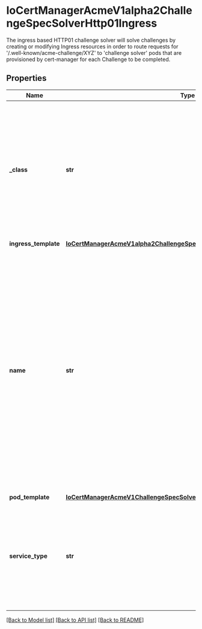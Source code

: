 # IoCertManagerAcmeV1alpha2ChallengeSpecSolverHttp01Ingress

The ingress based HTTP01 challenge solver will solve challenges by creating or modifying Ingress resources in order to route requests for '/.well-known/acme-challenge/XYZ' to 'challenge solver' pods that are provisioned by cert-manager for each Challenge to be completed.
## Properties
Name | Type | Description | Notes
------------ | ------------- | ------------- | -------------
**_class** | **str** | The ingress class to use when creating Ingress resources to solve ACME challenges that use this challenge solver. Only one of &#39;class&#39; or &#39;name&#39; may be specified. | [optional] 
**ingress_template** | [**IoCertManagerAcmeV1alpha2ChallengeSpecSolverHttp01IngressIngressTemplate**](IoCertManagerAcmeV1alpha2ChallengeSpecSolverHttp01IngressIngressTemplate.md) |  | [optional] 
**name** | **str** | The name of the ingress resource that should have ACME challenge solving routes inserted into it in order to solve HTTP01 challenges. This is typically used in conjunction with ingress controllers like ingress-gce, which maintains a 1:1 mapping between external IPs and ingress resources. | [optional] 
**pod_template** | [**IoCertManagerAcmeV1ChallengeSpecSolverHttp01IngressPodTemplate**](IoCertManagerAcmeV1ChallengeSpecSolverHttp01IngressPodTemplate.md) |  | [optional] 
**service_type** | **str** | Optional service type for Kubernetes solver service. Supported values are NodePort or ClusterIP. If unset, defaults to NodePort. | [optional] 

[[Back to Model list]](../README.md#documentation-for-models) [[Back to API list]](../README.md#documentation-for-api-endpoints) [[Back to README]](../README.md)


